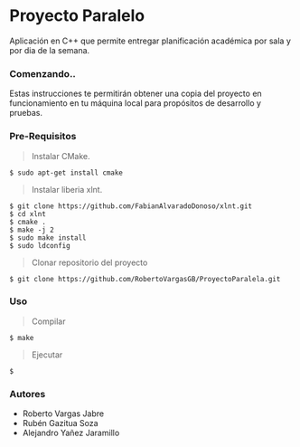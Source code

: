 # Proyecto Paralelo

Aplicación en C++ que permite entregar planificación académica por sala y por dia de la semana.

### Comenzando..

Estas instrucciones te permitirán obtener una copia del proyecto en funcionamiento en tu máquina local para propósitos de desarrollo y pruebas.

### Pre-Requisitos

>Instalar CMake.

	$ sudo apt-get install cmake

>Instalar liberia xlnt.

	$ git clone https://github.com/FabianAlvaradoDonoso/xlnt.git
	$ cd xlnt
	$ cmake .
	$ make -j 2
	$ sudo make install
	$ sudo ldconfig

> Clonar repositorio del proyecto
	
	$ git clone https://github.com/RobertoVargasGB/ProyectoParalela.git

### Uso

> Compilar
	
	$ make

> Ejecutar
	
	$ 
	
### Autores
- Roberto Vargas Jabre
- Rubén Gazitua Soza
- Alejandro Yañez Jaramillo

